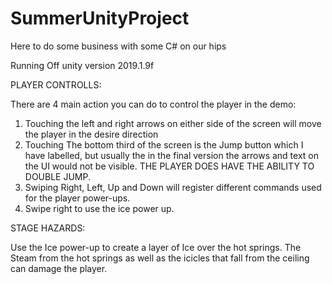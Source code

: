 # SummerUnityProject
Here to do some business with some C# on our hips


Running Off unity version 2019.1.9f




PLAYER CONTROLLS:

There are 4 main action you can do to control the player in the demo:


1. Touching the left and right arrows on either side of the screen will move the player in the desire direction
2. Touching The bottom third of the screen is the Jump button which I have labelled, but usually the in the final version the arrows and      text on the UI would not be visible. THE PLAYER DOES HAVE THE ABILITY TO DOUBLE JUMP.
3. Swiping Right, Left, Up and Down will register different commands used for the player power-ups.
4. Swipe right to use the ice power up.


STAGE HAZARDS:

Use the Ice power-up to create a layer of Ice over the hot springs. The Steam from the hot springs as well as the icicles that fall from the ceiling can damage the player.


